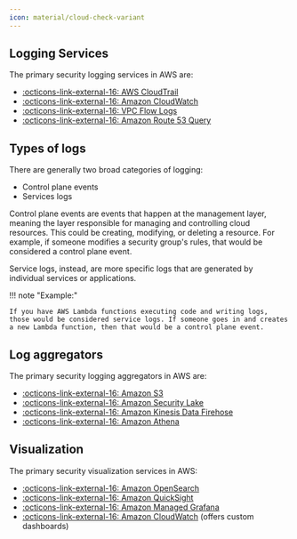```yaml
---
icon: material/cloud-check-variant
---
```


## Logging Services
The primary security logging services in AWS are:

- [ :octicons-link-external-16: AWS CloudTrail](https://aws.amazon.com/cloudtrail/)
- [ :octicons-link-external-16: Amazon CloudWatch](https://aws.amazon.com/cloudwatch/)
- [ :octicons-link-external-16: VPC Flow Logs](https://docs.aws.amazon.com/vpc/latest/userguide/flow-logs.html)
- [ :octicons-link-external-16: Amazon Route 53 Query](https://docs.aws.amazon.com/Route53/latest/DeveloperGuide/logging-monitoring.html)

## Types of logs
There are generally two broad categories of logging:

- Control plane events
- Services logs

Control plane events are events that happen at the management layer, meaning the layer responsible for managing and controlling cloud resources. This could be creating, modifying, or deleting a resource. For example, if someone modifies a security group's rules, that would be considered a control plane event.

Service logs, instead, are more specific logs that are generated by individual services or applications. 

!!! note "Example:" 
    
    If you have AWS Lambda functions executing code and writing logs, those would be considered service logs. If someone goes in and creates a new Lambda function, then that would be a control plane event.

## Log aggregators
The primary security logging aggregators in AWS are:

- [ :octicons-link-external-16: Amazon S3](https://aws.amazon.com/s3/)
- [ :octicons-link-external-16: Amazon Security Lake](https://aws.amazon.com/security-lake/)
- [ :octicons-link-external-16: Amazon Kinesis Data Firehose](https://aws.amazon.com/kinesis/data-firehose/)
- [ :octicons-link-external-16: Amazon Athena](https://aws.amazon.com/athena/)

## Visualization
The primary security visualization services in AWS:

- [ :octicons-link-external-16: Amazon OpenSearch](https://aws.amazon.com/opensearch-service/)
- [ :octicons-link-external-16: Amazon QuickSight](https://aws.amazon.com/quicksight/)
- [ :octicons-link-external-16: Amazon Managed Grafana](https://aws.amazon.com/grafana/)
- [ :octicons-link-external-16: Amazon CloudWatch](https://aws.amazon.com/cloudwatch/) (offers custom dashboards)